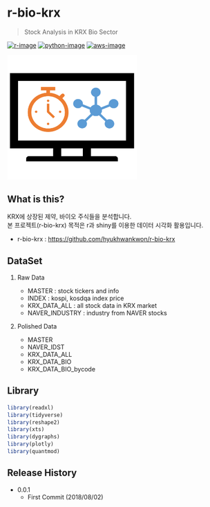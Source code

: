 # r-bio-krx
> Stock Analysis in KRX Bio Sector 

[![r-image]][r-url]
[![python-image]][python-url]
[![aws-image]][aws-url]

<img src="header.png" width="300"  width="250">


## What is this?

KRX에 상장된 제약, 바이오 주식들을 분석합니다.\
본 프로젝트(r-bio-krx) 목적은 r과 shiny를 이용한 데이터 시각화 활용입니다.

+ r-bio-krx : https://github.com/hyukhwankwon/r-bio-krx


## DataSet

1. Raw Data
    + MASTER : stock tickers and info
    + INDEX : kospi, kosdqa index price    
    + KRX_DATA_ALL : all stock data in KRX market
    + NAVER_INDUSTRY : industry from NAVER stocks

2. Polished Data
    + MASTER
    + NAVER_IDST
    + KRX_DATA_ALL
    + KRX_DATA_BIO
    + KRX_DATA_BIO_bycode


## Library

```r
library(readxl)
library(tidyverse)
library(reshape2)
library(xts)
library(dygraphs)
library(plotly)
library(quantmod)
```

## Release History

* 0.0.1
    * First Commit (2018/08/02)



<!-- Markdown link & img dfn's -->
[r-image]: https://img.shields.io/badge/R-3.5.0-brightgreen.svg?style=flat-square
[r-url]: https://cran.r-project.org/bin/windows/base/
[python-image]: https://img.shields.io/badge/python-3.6-yellow.svg?style=flat-square
[python-url]: https://www.python.org/
[aws-image]: https://img.shields.io/badge/aws-pass-orange.svg?style=flat-square
[aws-url]: https://aws.amazon.com/
